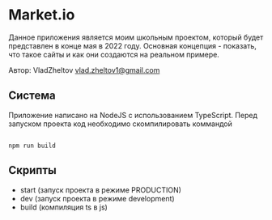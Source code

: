 # Market.io

Данное приложения является моим школьным проектом,
который будет представлен в конце мая в 2022 году.
Основная концепция - показать, что такое сайты и
как они создаются на реальном примере.

Автор: VladZheltov <vlad.zheltov1@gmail.com>

## Система

Приложение написано на NodeJS с использованием
TypeScript. Перед запуском проекта код необходимо
скомпилировать коммандой

```

npm run build

```

## Скрипты

- start (запуск проекта в режиме PRODUCTION)
- dev (запуск проекта в режиме development)
- build (компиляция ts в js)
